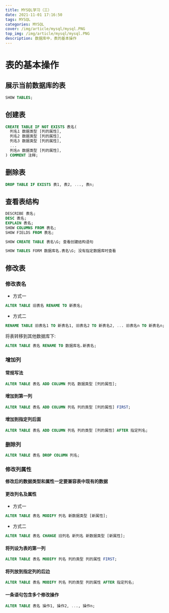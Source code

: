 ```yaml
---
title: MYSQL学习（三）
date: 2021-11-01 17:16:50
tags: MYSQL
categories: MYSQL
cover: /img/article/mysql/mysql.PNG
top_img: /img/article/mysql/mysql.PNG
description: 数据库中，表的基本操作
---
```



# 表的基本操作

## 展示当前数据库的表

```sql
SHOW TABLES;
```

## 创建表

```sql
CREATE TABLE IF NOT EXISTS 表名(
  列名1 数据类型 [列的属性],
  列名2 数据类型 [列的属性],
  列名3 数据类型 [列的属性],
  ...
  列名n 数据类型 [列的属性],
) COMMENT 注释;
```

## 删除表

```sql
DROP TABLE IF EXISTS 表1, 表2, ..., 表n;
```

## 查看表结构

```sql
DESCRIBE 表名;
DESC 表名;
EXPLAIN 表名;
SHOW COLUMNS FROM 表名;
SHOW FIELDS FROM 表名;

SHOW CREATE TABLE 表名\G; 查看创建结构语句

SHOW TABLES FORM 数据库名.表名\G; 没有指定数据库时查看
```

## 修改表

### 修改表名

- 方式一

```sql
ALTER TABLE 旧表名 RENAME TO 新表名;
```

- 方式二

```sql
RENAME TABLE 旧表名1 TO 新表名1, 旧表名2 TO 新表名2, ... 旧表名n TO 新表名n;
```

将表转移到其他数据库下:

```sql
ALTER TABLE 表名 RENAME TO 数据库名.新表名;
```

### 增加列

#### 常规写法

```sql
ALTER TABLE 表名 ADD COLUMN 列名 数据类型 [列的属性];
```

#### 增加到第一列

```sql
ALTER TABLE 表名 ADD COLUMN 列名 列的类型 [列的属性] FIRST;
```

#### 增加到指定列后面

```sql
ALTER TABLE 表名 ADD COLUMN 列名 列的类型 [列的属性] AFTER 指定列名;
```

### 删除列

```sql
ALTER TABLE 表名 DROP COLUMN 列名;
```

### 修改列属性

**修改后的数据类型和属性一定要兼容表中现有的数据**

#### 更改列名及属性

- 方式一

```sql
ALTER TABLE 表名 MODIFY 列名 新数据类型 [新属性];
```

- 方式二

```sql
ALTER TABLE 表名 CHANGE 旧列名 新列名 新数据类型 [新属性];
```

#### 将列设为表的第一列

```sql
ALTER TABLE 表名 MODIFY 列名 列的类型 列的属性 FIRST;
```

#### 将列放到指定列的后边

```sql
ALTER TABLE 表名 MODIFY 列名 列的类型 列的属性 AFTER 指定列名;
```

#### 一条语句包含多个修改操作

```sql
ALTER TABLE 表名 操作1, 操作2, ..., 操作n;
```
